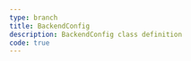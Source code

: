 ```yaml
---
type: branch
title: BackendConfig
description: BackendConfig class definition
code: true
---
```

<RedirectToFirstChild />

